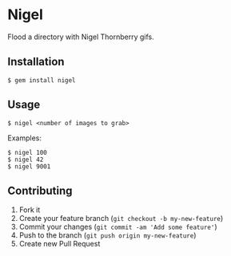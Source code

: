 # Nigel

Flood a directory with Nigel Thornberry gifs.

## Installation

    $ gem install nigel

## Usage

    $ nigel <number of images to grab>

Examples:

    $ nigel 100
    $ nigel 42
    $ nigel 9001

## Contributing

1. Fork it
2. Create your feature branch (`git checkout -b my-new-feature`)
3. Commit your changes (`git commit -am 'Add some feature'`)
4. Push to the branch (`git push origin my-new-feature`)
5. Create new Pull Request
